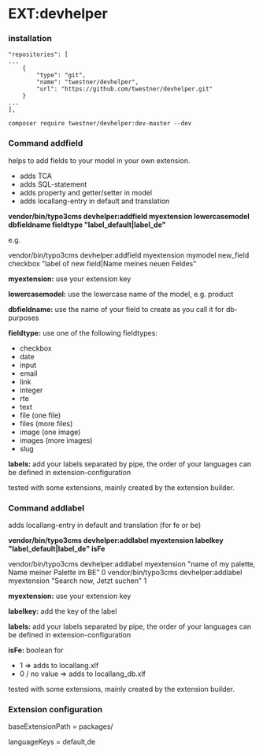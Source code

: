 # EXT:devhelper

### installation

```
"repositories": [
...
    {
        "type": "git",
        "name": "twestner/devhelper",
        "url": "https://github.com/twestner/devhelper.git"
    }
...
],
```

```
composer require twestner/devhelper:dev-master --dev
```

### Command addfield
   
helps to add fields to your model in your own extension.

* adds TCA
* adds SQL-statement
* adds property and getter/setter in model
* adds locallang-entry in default and translation

**vendor/bin/typo3cms devhelper:addfield myextension lowercasemodel dbfieldname fieldtype "label_default|label_de"**

e.g.

vendor/bin/typo3cms devhelper:addfield myextension mymodel new_field checkbox "label of new field|Name meines neuen Feldes"

**myextension:** use your extension key

**lowercasemodel:** use the lowercase name of the model, e.g. product

**dbfieldname:** use the name of your field to create as you call it for db-purposes

**fieldtype:** use one of the following fieldtypes:
* checkbox
* date
* input
* email
* link
* integer
* rte
* text
* file (one file)
* files (more files)
* image (one image)
* images (more images)
* slug

**labels:** add your labels separated by pipe, the order of your languages can be defined in extension-configuration

tested with some extensions, mainly created by the extension builder.


### Command addlabel

adds locallang-entry in default and translation (for fe or be)

**vendor/bin/typo3cms devhelper:addlabel myextension labelkey "label_default|label_de" isFe**

vendor/bin/typo3cms devhelper:addlabel myextension "name of my palette, Name meiner Palette im BE" 0
vendor/bin/typo3cms devhelper:addlabel myextension "Search now, Jetzt suchen" 1

**myextension:** use your extension key

**labelkey:** add the key of the label

**labels:** add your labels separated by pipe, the order of your languages can be defined in extension-configuration

**isFe:** boolean for 
* 1 => adds to locallang.xlf
* 0 / no value => adds to locallang_db.xlf

tested with some extensions, mainly created by the extension builder.

### Extension configuration
baseExtensionPath = packages/

languageKeys = default,de
